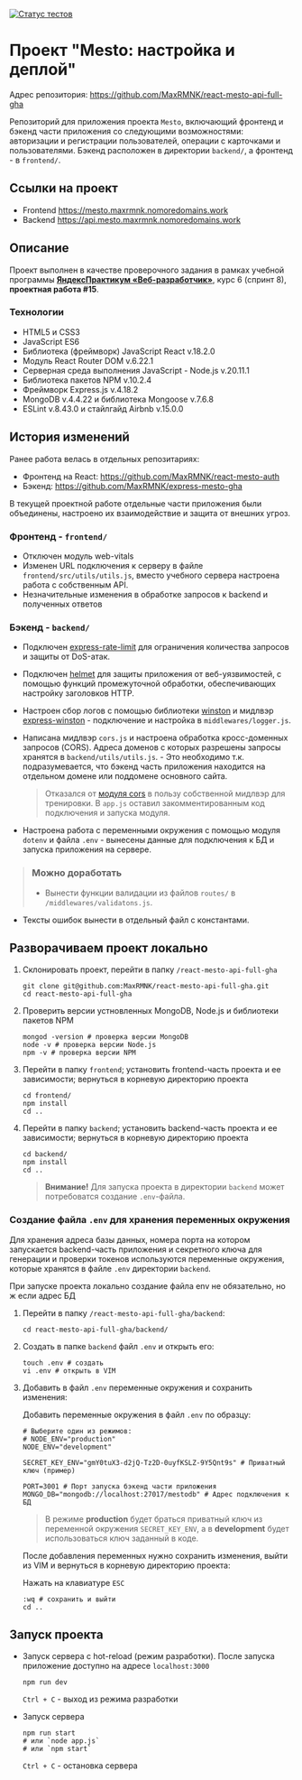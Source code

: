 [![Статус тестов](../../actions/workflows/tests.yml/badge.svg)](../../actions/workflows/tests.yml)

# Проект "Mesto: настройка и деплой"
Адрес репозитория: <https://github.com/MaxRMNK/react-mesto-api-full-gha>

Репозиторий для приложения проекта `Mesto`, включающий фронтенд и бэкенд части приложения со следующими возможностями: авторизации и регистрации пользователей, операции с карточками и пользователями. Бэкенд расположен в директории `backend/`, а фронтенд - в `frontend/`.

## Ссылки на проект
  * Frontend <https://mesto.maxrmnk.nomoredomains.work>
  * Backend <https://api.mesto.maxrmnk.nomoredomains.work>

## Описание
Проект выполнен в качестве проверочного задания в рамках учебной программы **[ЯндексПрактикум «Веб-разработчик»](https://practicum.yandex.ru/web/)**, курс 6 (спринт 8), **проектная работа #15**.

### Технологии
 - HTML5 и CSS3
 - JavaScript ES6
 - Библиотека (фреймворк) JavaScript React v.18.2.0
 - Модуль React Router DOM v.6.22.1
 - Серверная среда выполнения JavaScript - Node.js v.20.11.1
 - Библиотека пакетов NPM v.10.2.4
 - Фреймворк Express.js v.4.18.2
 - MongoDB v.4.4.22 и библиотека Mongoose v.7.6.8
 - ESLint v.8.43.0 и стайлгайд Airbnb v.15.0.0

## История изменений
Ранее работа велась в отдельных репозитариях:
  * Фронтенд на React: <https://github.com/MaxRMNK/react-mesto-auth>
  * Бэкенд: <https://github.com/MaxRMNK/express-mesto-gha>

В текущей проектной работе отдельные части приложения были объединены, настроено их взаимодействие и защита от внешних угроз.

### Фронтенд - `frontend/`
  + Отключен модуль web-vitals
  + Изменен URL подключения к серверу в файле `frontend/src/utils/utils.js`, вместо учебного сервера настроена работа с собственным API.
  + Незначительные изменения в обработке запросов к backend и полученных ответов

### Бэкенд - `backend/`
  + Подключен [express-rate-limit](https://www.npmjs.com/package/express-rate-limit) для ограничения количества запросов и защиты от DoS-атак.
  + Подключен [helmet](https://expressjs.com/ru/advanced/best-practice-security.html) для защиты приложения от веб-уязвимостей, с помощью функций промежуточной обработки, обеспечивающих настройку заголовков HTTP.
  + Настроен сбор логов с помощью библиотеки [winston](https://www.npmjs.com/package/winston) и мидлвэр [express-winston](https://www.npmjs.com/package/express-winston) - подключение и настройка в `middlewares/logger.js`.
  + Написана мидлвэр `cors.js` и настроена обработка кросс-доменных запросов (CORS). Адреса доменов с которых разрешены запросы хранятся в `backend/utils/utils.js`. - Это необходимо т.к. подразумевается, что бэкенд часть приложения находится на отдельном домене или поддомене основного сайта.

    > Отказался от [модуля cors](https://www.npmjs.com/package/cors) в пользу собственной мидлвэр для тренировки. В `app.js` оставил закомментированным код подключения и запуска модуля.
  + Настроена работа с переменными окружения с помощью модуля `dotenv` и файла `.env` - вынесены данные для подключения к БД и запуска приложения на сервере.

> ### Можно доработать
> * Вынести функции валидации из файлов `routes/` в `/middlewares/validatons.js`.
* Тексты ошибок вынести в отдельный файл с константами.


## Разворачиваем проект локально
1. Склонировать проект, перейти в папку `/react-mesto-api-full-gha`
    ```shell
    git clone git@github.com:MaxRMNK/react-mesto-api-full-gha.git
    cd react-mesto-api-full-gha
    ```
2. Проверить версии устновленных MongoDB, Node.js и библиотеки пакетов NPM
    ```shell
    mongod -version # проверка версии MongoDB
    node -v # проверка версии Node.js
    npm -v # проверка версии NPM
    ```
3. Перейти в папку `frontend`; установить frontend-часть проекта и ее зависимости; вернуться в корневую директорию проекта
    ```shell
    cd frontend/
    npm install
    cd ..
    ```
4. Перейти в папку `backend`; установить backend-часть проекта и ее зависимости; вернуться в корневую директорию проекта
    ```shell
    cd backend/
    npm install
    cd ..
    ```

    > **Внимание!** Для запуска проекта в директории `backend` может потребоватся создание `.env`-файла.


### Создание файла `.env` для хранения переменных окружения
Для хранения адреса базы данных, номера порта на котором запускается backend-часть приложения и секретного ключа для генерации и проверки токенов используются переменные окружения, которые хранятся в файле `.env` директории `backend`.

При запуске проекта локально создание файла env не обязательно, но ж
если адрес БД

  1. Перейти в папку `/react-mesto-api-full-gha/backend`:
      ```shell
      cd react-mesto-api-full-gha/backend/
      ```

  2. Создать в папке `backend` файл `.env` и открыть его:
      ```shell
      touch .env # создать
      vi .env # открыть в VIM
      ```

  3. Добавить в файл `.env` переменные окружения и сохранить изменения:

      Добавить переменные окружения в файл `.env` по образцу:

      ```shell
      # Выберите один из режимов:
      # NODE_ENV="production"
      NODE_ENV="development"

      SECRET_KEY_ENV="gmY0tuX3-d2jQ-Tz2D-0uyfKSLZ-9Y5Qnt9s" # Приватный ключ (пример)

      PORT=3001 # Порт запуска бэкенд части приложения
      MONGO_DB="mongodb://localhost:27017/mestodb" # Адрес подключения к БД
      ```

      > В режиме **production** будет браться приватный ключ из переменной окружения `SECRET_KEY_ENV`, а в **development** будет использоваться ключ заданный в коде.

      После добавления переменных нужно сохранить изменения, выйти из VIM и вернуться в корневую директорию проекта:

      Нажать на клавиатуре `ESC`

      ```shell
      :wq # сохранить и выйти
      cd ..
      ```

## Запуск проекта

  * Запуск сервера с hot-reload (режим разработки). После запуска приложение доступно на адресе `localhost:3000`
    ```shell
    npm run dev
    ```
    `Ctrl + C` - выход из режима разработки

  * Запуск сервера
    ```shell
    npm run start
    # или `node app.js`
    # или `npm start`
    ```
    `Ctrl + C` - остановка сервера




